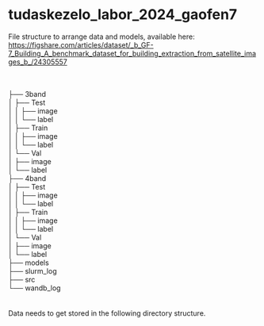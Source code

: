 # tudaskezelo_labor_2024_gaofen7

File structure to arrange data and models, available here:<br>
https://figshare.com/articles/dataset/_b_GF-7_Building_A_benchmark_dataset_for_building_extraction_from_satellite_images_b_/24305557<br><br>

<br>
├── 3band<br>
│   ├── Test<br>
│   │   ├── image<br>
│   │   └── label<br>
│   ├── Train<br>
│   │   ├── image<br>
│   │   └── label<br>
│   └── Val<br>
│       ├── image<br>
│       └── label<br>
├── 4band<br>
│   ├── Test<br>
│   │   ├── image<br>
│   │   └── label<br>
│   ├── Train<br>
│   │   ├── image<br>
│   │   └── label<br>
│   └── Val<br>
│       ├── image<br>
│       └── label<br>
├── models<br>
├── slurm_log<br>
├── src<br>
└── wandb_log<br>
<br>
<br>
Data needs to get stored in the following directory structure.
